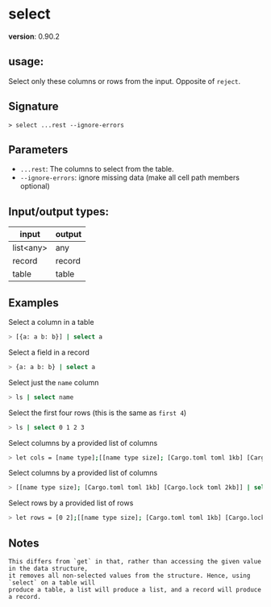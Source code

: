 # select

**version**: 0.90.2

## **usage**:

Select only these columns or rows from the input. Opposite of `reject`.

## Signature

`> select ...rest --ignore-errors`

## Parameters

- `...rest`: The columns to select from the table.
- `--ignore-errors`: ignore missing data (make all cell path members optional)

## Input/output types:

| input       | output |
| ----------- | ------ |
| list\<any\> | any    |
| record      | record |
| table       | table  |

## Examples

Select a column in a table

```bash
> [{a: a b: b}] | select a
```

Select a field in a record

```bash
> {a: a b: b} | select a
```

Select just the `name` column

```bash
> ls | select name
```

Select the first four rows (this is the same as `first 4`)

```bash
> ls | select 0 1 2 3
```

Select columns by a provided list of columns

```bash
> let cols = [name type];[[name type size]; [Cargo.toml toml 1kb] [Cargo.lock toml 2kb]] | select $cols
```

Select columns by a provided list of columns

```bash
> [[name type size]; [Cargo.toml toml 1kb] [Cargo.lock toml 2kb]] | select ["name", "type"]
```

Select rows by a provided list of rows

```bash
> let rows = [0 2];[[name type size]; [Cargo.toml toml 1kb] [Cargo.lock toml 2kb] [file.json json 3kb]] | select $rows
```

## Notes

```text
This differs from `get` in that, rather than accessing the given value in the data structure,
it removes all non-selected values from the structure. Hence, using `select` on a table will
produce a table, a list will produce a list, and a record will produce a record.
```
